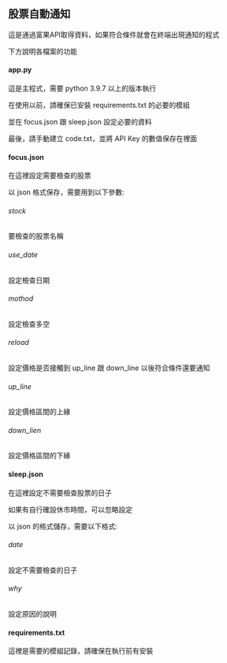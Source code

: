 ## 股票自動通知

這是通過富果API取得資料，如果符合條件就會在終端出現通知的程式

下方說明各檔案的功能

#### app.py

這是主程式，需要 python 3.9.7 以上的版本執行

在使用以前，請確保已安裝 requirements.txt 的必要的模組

並在 focus.json 跟 sleep.json 設定必要的資料

最後，請手動建立 code.txt，並將 API Key 的數值保存在裡面

#### focus.json

在這裡設定需要檢查的股票

以 json 格式保存，需要用到以下參數:

###### stock

要檢查的股票名稱

###### use_date

設定檢查日期

###### mothod

設定檢查多空

###### reload

設定價格是否接觸到 up_line 跟 down_line 以後符合條件還要通知

###### up_line

設定價格區間的上緣

###### down_lien

設定價格區間的下緣

#### sleep.json

在這裡設定不需要檢查股票的日子

如果有自行確設休市時間，可以忽略設定

以 json 的格式儲存，需要以下格式:

###### date

設定不需要檢查的日子

###### why

設定原因的說明

#### requirements.txt

這裡是需要的模組記錄，請確保在執行前有安裝